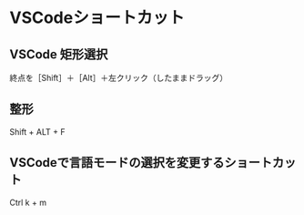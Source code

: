 # VSCodeショートカット

## VSCode 矩形選択

終点を［Shift］＋［Alt］＋左クリック（したままドラッグ）

## 整形

Shift + ALT + F

## VSCodeで言語モードの選択を変更するショートカット

Ctrl k + m
